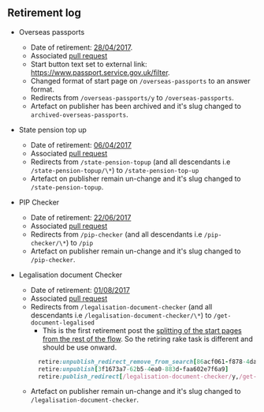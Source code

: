 ## Retirement log

- Overseas passports
  - Date of retirement: [28/04/2017](https://github.com/alphagov/smart-answers/releases/tag/release_3562).
  - Associated [pull request](https://github.com/alphagov/smart-answers/pull/3014)
  - Start button text set to external link: https://www.passport.service.gov.uk/filter.
  - Changed format of start page on `/overseas-passports` to an answer format.
  - Redirects from `/overseas-passports/y` to `/overseas-passports`.
  - Artefact on publisher has been archived and it's slug changed to `archived-overseas-passports`.

- State pension top up
  - Date of retirement:  [06/04/2017](https://github.com/alphagov/smart-answers/releases/tag/release_3549)
  - Associated [pull request](https://github.com/alphagov/smart-answers/pull/2996)
  - Redirects from `/state-pension-topup` (and all descendants i.e `/state-pension-topup/\*`) to `/state-pension-top-up`
  - Artefact on publisher remain un-change and it's slug changed to `/state-pension-topup`.

- PIP Checker
  - Date of retirement:  [22/06/2017](https://github.com/alphagov/smart-answers/releases/tag/release_3626)
  - Associated [pull request](https://github.com/alphagov/smart-answers/pull/3035)
  - Redirects from `/pip-checker` (and all descendants i.e `/pip-checker/\*`) to `/pip`
  - Artefact on publisher remain un-change and it's slug changed to `/pip-checker`.

- Legalisation document Checker
  - Date of retirement:  [01/08/2017](https://github.com/alphagov/smart-answers/releases/tag/release_3690)
  - Associated [pull request](https://github.com/alphagov/smart-answers/pull/3163)
  - Redirects from `/legalisation-document-checker` (and all descendants i.e `/legalisation-document-checker/\*`) to `/get-document-legalised`
    - This is the first retirement post the [splitting of the start pages from the rest of the flow](https://github.com/alphagov/smart-answers/pull/3126). So the retiring rake task is different and should be use onward.
    ```ruby
      retire:unpublish_redirect_remove_from_search[86acf061-f878-4da1-b05b-80c7ef61305c,/legalisation-document-checker,/get-document-legalised]
      retire:unpublish[3f1673a7-62b5-4ea0-883d-faa602e7f6a9]
      retire:publish_redirect[/legalisation-document-checker/y,/get-document-legalised]
    ```
  - Artefact on publisher remain un-change and it's slug changed to `/legalisation-document-checker`.
